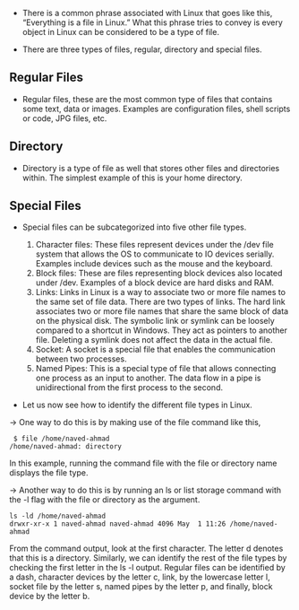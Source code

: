 * There is a common phrase associated with Linux that goes like this, “Everything is a file in Linux.” What this phrase tries to convey is every object in Linux can be considered to be a type of file. 

* There are three types of files, regular, directory and special files. 

## Regular Files ##

* Regular files, these are the most common type of files that contains some text, data or images. Examples are configuration files, shell scripts or code, JPG files, etc. 

## Directory ##

* Directory is a type of file as well that stores other files and directories within. The simplest example of this is your home directory. 

## Special Files ##

* Special files can be subcategorized into five other file types. 

   1. Character files: These files represent devices under the /dev file system that allows the OS to communicate to IO devices serially. Examples include devices such as the mouse and the keyboard. 
   2. Block files: These are files representing block devices also located under /dev. Examples of a block device are hard disks and RAM. 
   3. Links: Links in Linux is a way to associate two or more file names to the same set of file data. There are two types of links. The hard link associates two or more file names that share the same block of data on the physical disk. The symbolic link or symlink can be loosely compared to a shortcut in Windows. They act as pointers to another file. Deleting a symlink does not affect the data in the actual file. 
   4. Socket: A socket is a special file that enables the communication between two processes. 
   5. Named Pipes: This is a special type of file that allows connecting one process as an input to another. The data flow in a pipe is unidirectional from the first process to the second. 
 




* Let us now see how to identify the different file types in Linux. 

-> One way to do this is by making use of the file command like this,

```
 $ file /home/naved-ahmad
/home/naved-ahmad: directory
```

In this example, running the command file with the file or directory name displays the file type. 



-> Another way to do this is by running an ls or list storage command with the -l flag with the file or directory as the argument. 

```
ls -ld /home/naved-ahmad
drwxr-xr-x 1 naved-ahmad naved-ahmad 4096 May  1 11:26 /home/naved-ahmad
```

From the command output, look at the first character. The letter d denotes that this is a directory. Similarly, we can identify the rest of the file types by checking the first letter in the ls -l output. Regular files can be identified by a dash, character devices by the letter c, link, by the lowercase letter l, socket file by the letter s, named pipes by the letter p, and finally, block device by the letter b. 


